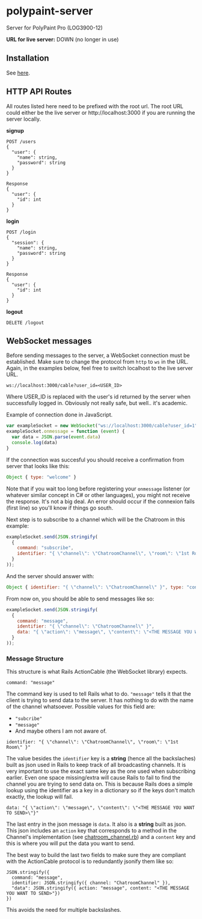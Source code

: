 # polypaint-server
Server for PolyPaint Pro (LOG3900-12)

**URL for live server:** DOWN (no longer in use)

## Installation

See [here][1].

## HTTP API Routes

All routes listed here need to be prefixed with the root url. The root URL could either be the live server or http://localhost:3000 if you are running the server locally.

**signup**
```
POST /users
{
  "user": {
    "name": string,
    "password": string
  }
}

Response
{
  "user": {
    "id": int
  }
}
```

**login**
```
POST /login
{
  "session": {
    "name": string,
    "password": string
  }
}

Response
{
  "user": {
    "id": int
  }
}
```

**logout**
```
DELETE /logout
```

## WebSocket messages
Before sending messages to the server, a WebSocket connection must be established. Make sure to change the protocol from `http` to `ws` in the URL. Again, in the examples below, feel free to switch localhost to the live server URL.
```
ws://localhost:3000/cable?user_id=<USER_ID>
```

Where USER_ID is replaced with the user's id returned by the server when successfully logged in. Obviously not really safe, but well.. it's academic.

Example of connection done in JavaScript.
```js
var exampleSocket = new WebSocket("ws://localhost:3000/cable?user_id=1");
exampleSocket.onmessage = function (event) {
  var data = JSON.parse(event.data)
  console.log(data)
}
```

If the connection was succesful you should receive a confirmation from server that looks like this:
```js
Object { type: "welcome" }
```

Note that if you wait too long before registering your `onmessage` listener (or whatever similar concept in C# or other languages), you might not receive the response. It's not a big deal. An error should occur if the connexion fails (first line) so you'll know if things go south.

Next step is to subscribe to a channel which will be the Chatroom in this example:
```js
exampleSocket.send(JSON.stringify(
  {
    command: "subscribe",
    identifier: "{ \"channel\": \"ChatroomChannel\", \"room\": \"1st Room\" }"
  }
));
```

And the server should answer with:
```js
Object { identifier: "{ \"channel\": \"ChatroomChannel\" }", type: "confirm_subscription" }
```

From now on, you should be able to send messages like so:
```js
exampleSocket.send(JSON.stringify(
  {
    command: "message",
    identifier: "{ \"channel\": \"ChatroomChannel\" }",
    data: "{ \"action\": \"message\", \"content\": \"<THE MESSAGE YOU WANT TO SEND>\"}"
  }
));
```

### Message Structure
This structure is what Rails ActionCable (the WebSocket library) expects.

```
command: "message"
```
The command key is used to tell Rails what to do. `"message"` tells it that the client is trying to send data to the server. It has nothing to do with the name of the channel whatsoever. Possible values for this field are:

- `"subcribe"`
- `"message"`
- And maybe others I am not aware of.

```
identifier: "{ \"channel\": \"ChatroomChannel\", \"room\": \"1st Room\" }"
```
The value besides the `identifier` key is a **string** (hence all the backslaches) built as json used in Rails to keep track of all broadcasting channels. It is very important to use the exact same key as the one used when subscribing earlier. Even one space missing/extra will cause Rails to fail to find the channel you are trying to send data on. This is because Rails does a simple lookup using the identifier as a key in a dictionary so if the keys don't match exactly, the lookup will fail.

```
data: "{ \"action\": \"message\", \"content\": \"<THE MESSAGE YOU WANT TO SEND>\"}"
```
The last entry in the json message is `data`. It also is a **string** built as json. This json includes an `action` key that corresponds to a method in the Channel's implementation (see [chatroom_channel.rb][2]) and a `content` key and this is where you will put the data you want to send.

The best way to build the last two fields to make sure they are compliant with the ActionCable protocol is to redundantly jsonify them like so:
```
JSON.stringify({
  command: "message",
  identifier: JSON.stringify({ channel: "ChatroomChannel" }),
  "data": JSON.stringify({ action: "message", content: "<THE MESSAGE YOU WANT TO SEND>"})
})
```

This avoids the need for multiple backslashes.

[1]: docs/installation.md
[2]: app/channels/chatroom_channel.rb#L10
